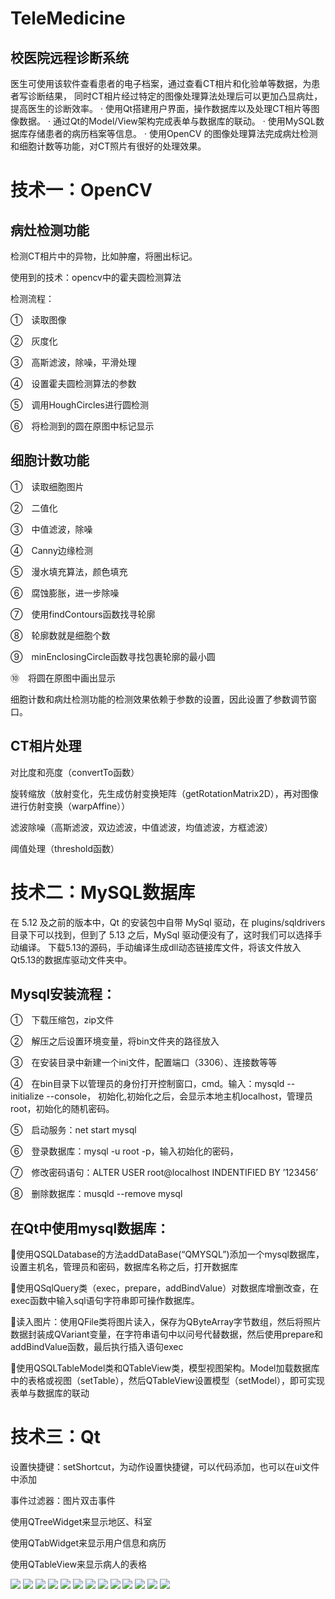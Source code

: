 # TeleMedicine
## 校医院远程诊断系统
医生可使用该软件查看患者的电子档案，通过查看CT相片和化验单等数据，为患者写诊断结果， 同时CT相片经过特定的图像处理算法处理后可以更加凸显病灶，提高医生的诊断效率。
· 使用Qt搭建用户界面，操作数据库以及处理CT相片等图像数据。 
· 通过Qt的Model/View架构完成表单与数据库的联动。
· 使用MySQL数据库存储患者的病历档案等信息。
· 使用OpenCV 的图像处理算法完成病灶检测和细胞计数等功能，对CT照片有很好的处理效果。
# 技术一：OpenCV
## 病灶检测功能
检测CT相片中的异物，比如肿瘤，将圈出标记。

使用到的技术：opencv中的霍夫圆检测算法

检测流程：

  ①　读取图像

  ②　灰度化

  ③　高斯滤波，除噪，平滑处理

  ④　设置霍夫圆检测算法的参数

  ⑤　调用HoughCircles进行圆检测

  ⑥　将检测到的圆在原图中标记显示
## 细胞计数功能
①　读取细胞图片

②　二值化

③　中值滤波，除噪

④　Canny边缘检测

⑤　漫水填充算法，颜色填充

⑥　腐蚀膨胀，进一步除噪

⑦　使用findContours函数找寻轮廓

⑧　轮廓数就是细胞个数

⑨　minEnclosingCircle函数寻找包裹轮廓的最小圆

⑩　将圆在原图中画出显示

细胞计数和病灶检测功能的检测效果依赖于参数的设置，因此设置了参数调节窗口。

## CT相片处理
对比度和亮度（convertTo函数）

旋转缩放（放射变化，先生成仿射变换矩阵（getRotationMatrix2D），再对图像进行仿射变换（warpAffine））

滤波除噪（高斯滤波，双边滤波，中值滤波，均值滤波，方框滤波）

阈值处理（threshold函数）

# 技术二：MySQL数据库
在 5.12 及之前的版本中，Qt 的安装包中自带 MySql 驱动，在 plugins/sqldrivers 目录下可以找到，但到了 5.13 之后，MySql 驱动便没有了，这时我们可以选择手动编译。
下载5.13的源码，手动编译生成dll动态链接库文件，将该文件放入Qt5.13的数据库驱动文件夹中。
## Mysql安装流程：

①　下载压缩包，zip文件

②　解压之后设置环境变量，将bin文件夹的路径放入

③　在安装目录中新建一个ini文件，配置端口（3306）、连接数等等

④　在bin目录下以管理员的身份打开控制窗口，cmd。输入：mysqld --initialize --console，		初始化,初始化之后，会显示本地主机localhost，管理员root，初始化的随机密码。

⑤　启动服务：net start mysql

⑥　登录数据库：mysql -u root -p，输入初始化的密码，

⑦　修改密码语句：ALTER USER root@localhost INDENTIFIED BY ’123456’

⑧　删除数据库：musqld --remove mysql

## 在Qt中使用mysql数据库：

使用QSQLDatabase的方法addDataBase(“QMYSQL”)添加一个mysql数据库，设置主机名，管理员和密码，数据库名称之后，打开数据库

使用QSqlQuery类（exec，prepare，addBindValue）对数据库增删改查，在exec函数中输入sql语句字符串即可操作数据库。

读入图片：使用QFile类将图片读入，保存为QByteArray字节数组，然后将照片数据封装成QVariant变量，在字符串语句中以问号代替数据，然后使用prepare和addBindValue函数，最后执行插入语句exec

使用QSQLTableModel类和QTableView类，模型视图架构。Model加载数据库中的表格或视图（setTable），然后QTableView设置模型（setModel），即可实现表单与数据库的联动

# 技术三：Qt

设置快捷键：setShortcut，为动作设置快捷键，可以代码添加，也可以在ui文件中添加

事件过滤器：图片双击事件

使用QTreeWidget来显示地区、科室

使用QTabWidget来显示用户信息和病历

使用QTableView来显示病人的表格


![](https://github.com/luolaihua/TeleMedicine/blob/master/introduction/1.jpg)
![](https://github.com/luolaihua/TeleMedicine/blob/master/introduction/2.jpg)
![](https://github.com/luolaihua/TeleMedicine/blob/master/introduction/3.jpg)
![](https://github.com/luolaihua/TeleMedicine/blob/master/introduction/4.jpg)
![](https://github.com/luolaihua/TeleMedicine/blob/master/introduction/5.jpg)
![](https://github.com/luolaihua/TeleMedicine/blob/master/introduction/6.jpg)
![](https://github.com/luolaihua/TeleMedicine/blob/master/introduction/7.jpg)
![](https://github.com/luolaihua/TeleMedicine/blob/master/introduction/8.jpg)
![](https://github.com/luolaihua/TeleMedicine/blob/master/introduction/9.jpg)
![](https://github.com/luolaihua/TeleMedicine/blob/master/introduction/10.jpg)
![](https://github.com/luolaihua/TeleMedicine/blob/master/introduction/11.jpg)
![](https://github.com/luolaihua/TeleMedicine/blob/master/introduction/12.jpg)
![](https://github.com/luolaihua/TeleMedicine/blob/master/introduction/13.jpg)
